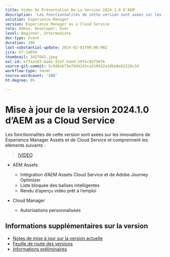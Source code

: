 ```yaml
---
title: Vidéo De Présentation De La Version 2024.1.0 D’AEM
description: 'Les fonctionnalités de cette version sont axées sur les innovations Experience Manager Assets et Cloud Service et comprennent les éléments suivants : AEM Assets - Intégration d’AEM Assets Cloud Service et de Adobe Journey Optimizer, Liste bloquée de balises intelligentes, rendu d’aperçu vidéo prêt à l’emploi, Cloud Manager - Autorisations personnalisées'
solution: Experience Manager
version: Experience Manager as a Cloud Service
role: Admin, Developer, User
level: Beginner, Intermediate
doc-type: Event
duration: 306
last-substantial-update: 2024-02-01T00:00:00Z
jira: KT-14859
thumbnail: 3427041.jpeg
exl-id: e77a2e03-6ade-47ef-b2ed-50fec92f50f6
source-git-commit: 5c946ab73e78d4243ca310032a10bb8e82228c3d
workflow-type: tm+mt
source-wordcount: '108'
ht-degree: 8%

---
```


# Mise à jour de la version 2024.1.0 d’AEM as a Cloud Service

Les fonctionnalités de cette version sont axées sur les innovations de Experience Manager Assets et de Cloud Service et comprennent les éléments suivants :

>[!VIDEO](https://video.tv.adobe.com/v/3448931/?learn=on&captions=fre_fr)

* AEM Assets
   * Intégration d’AEM Assets Cloud Service et de Adobe Journey Optimizer
   * Liste bloquée des balises intelligentes
   * Rendu d’aperçu vidéo prêt à l’emploi

* Cloud Manager
   * Autorisations personnalisées

<!--
Have questions about the release?  Discuss the release in [Experience League Communities](https://adobe.ly/3RPNYZF) -->

## Informations supplémentaires sur la version

* [Notes de mise à jour sur la version actuelle](https://experienceleague.adobe.com/docs/experience-manager-cloud-service/content/release-notes/home.html?lang=fr)
* [Feuille de route des versions](https://experienceleague.adobe.com/docs/experience-manager-release-information/aem-release-updates/update-releases-roadmap.html?lang=fr)
* [Informations préliminaires](https://experienceleague.adobe.com/docs/experience-manager-cloud-service/content/release-notes/prerelease.html?lang=fr)
